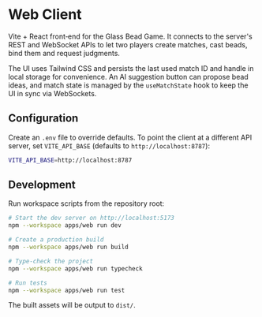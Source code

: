 # Web Client

Vite + React front‑end for the Glass Bead Game. It connects to the server's REST
and WebSocket APIs to let two players create matches, cast beads, bind them and
request judgments.

The UI uses Tailwind CSS and persists the last used match ID and handle in local
storage for convenience. An AI suggestion button can propose bead ideas, and
match state is managed by the `useMatchState` hook to keep the UI in sync via
WebSockets.

## Configuration

Create an `.env` file to override defaults. To point the client at a different
API server, set `VITE_API_BASE` (defaults to `http://localhost:8787`):

```bash
VITE_API_BASE=http://localhost:8787
```

## Development

Run workspace scripts from the repository root:

```bash
# Start the dev server on http://localhost:5173
npm --workspace apps/web run dev

# Create a production build
npm --workspace apps/web run build

# Type‑check the project
npm --workspace apps/web run typecheck

# Run tests
npm --workspace apps/web run test
```

The built assets will be output to `dist/`.
